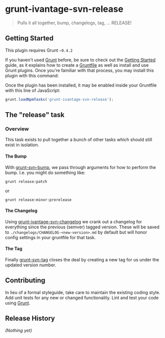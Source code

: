# grunt-ivantage-svn-release

> Pulls it all together, bump, changelogs, tag, ... RELEASE!

## Getting Started
This plugin requires Grunt `~0.4.2`

If you haven't used [Grunt](http://gruntjs.com/) before, be sure to check out the [Getting Started](http://gruntjs.com/getting-started) guide, as it explains how to create a [Gruntfile](http://gruntjs.com/sample-gruntfile) as well as install and use Grunt plugins. Once you're familiar with that process, you may install this plugin with this command:

Once the plugin has been installed, it may be enabled inside your Gruntfile with this line of JavaScript:

```js
grunt.loadNpmTasks('grunt-ivantage-svn-release');
```

## The "release" task

### Overview

This task exists to pull together a bunch of other tasks which should still
exist in isolation.

#### The Bump

With [grunt-svn-bump](https://github.com/iVantage/grunt-svn-bump), we pass
through arguments for how to perform the bump. I.e. you might do something like:

```shell
grunt release:patch
```

or

```shell
grunt release:minor:prerelease
```

#### The Changelog

Using
[grunt-ivantage-svn-changelog](https://github.com/iVantage/grunt-ivantage-svn-changelog)
we crank out a changelog for everything since the previous (semver) tagged
version. These will be saved to `./changelogs/CHANGELOG-<new-version>.md`
by default but will honor config settings in your gruntfile for that task.

#### The Tag

Finally [grunt-svn-tag](https://github.com/iVantage/grunt-svn-tag.git) closes
the deal by creating a new tag for us under the updated version number.

## Contributing
In lieu of a formal styleguide, take care to maintain the existing coding style.
Add unit tests for any new or changed functionality. Lint and test your code
using [Grunt](http://gruntjs.com/).

## Release History
_(Nothing yet)_
